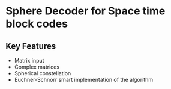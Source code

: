 Sphere Decoder for Space time block codes
=========================================

Key Features
------------
- Matrix input
- Complex matrices
- Spherical constellation
- Euchner-Schnorr smart implementation of the algorithm